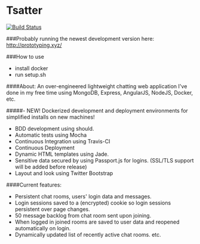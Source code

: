 Tsatter
=======
[![Build Status](https://travis-ci.org/Tsarpf/Tsatter.svg?branch=master)](https://magnum.travis-ci.com/Tsarpf/Tsatter)

###Probably running the newest development version here: http://prototyping.xyz/

###How to use
- install docker
- run setup.sh


####About:
An over-engineered lightweight chatting web application I've done in my free time using MongoDB, Express, AngularJS, NodeJS, Docker, etc.

#####- NEW! Dockerized development and deployment environments for simplified installs on new machines!
- BDD development using should.
- Automatic tests using Mocha
- Continuous Integration using Travis-CI
- Continuous Deployment
- Dynamic HTML templates using Jade.
- Sensitive data secured by using Passport.js for logins. (SSL/TLS support will be added before release)
- Layout and look using Twitter Bootstrap

####Current features:
- Persistent chat rooms, users' login data and messages.
- Login sessions saved to a (encrypted) cookie so login sessions persistent over page changes.
- 50 message backlog from chat room sent upon joining.
- When logged in joined rooms are saved to user data and reopened automatically on login.
- Dynamically updated list of recently active chat rooms.
etc.

